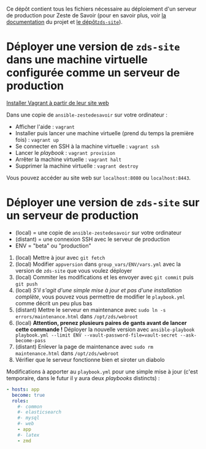 Ce dépôt contient tous les fichiers nécessaire au déploiement d'un serveur de production pour Zeste de Savoir (pour en savoir plus, voir [la documentation](https://docs.zestedesavoir.com) du projet et [le dépôt`zds-site`](https://github.com/zestedesavoir/zds-site)).

# Déployer une version de `zds-site` dans une machine virtuelle configurée comme un serveur de production

[Installer Vagrant à partir de leur site web](https://www.vagrantup.com/downloads.html)

Dans une copie de `ansible-zestedesavoir` sur votre ordinateur :

- Afficher l'aide : `vagrant`
- Installer puis lancer une machine virtuelle (prend du temps la première fois) : `vagrant up`
- Se connecter en SSH à la machine virtuelle : `vagrant ssh`
- Lancer le *playbook* : `vagrant provision`
- Arrêter la machine virtuelle : `vagrant halt`
- Supprimer la machine virtuelle : `vagrant destroy`

Vous pouvez accéder au site web sur `localhost:8080` ou `localhost:8443`.

# Déployer une version de `zds-site` sur un serveur de production

- (local) = une copie de `ansible-zestedesavoir` sur votre ordinateur
- (distant) = une connexion SSH avec le serveur de production
- ENV = "beta" ou "production"

1. (local) Mettre à jour avec `git fetch`
2. (local) Modifier `appversion` dans `group_vars/ENV/vars.yml` avec la version de `zds-site` que vous voulez déployer
3. (local) Commiter les modifications et les envoyer avec `git commit` puis `git push`
4. (local) *S'il s'agit d'une simple mise à jour et pas d'une installation complète*, vous pouvez vous permettre de modifier le `playbook.yml` comme décrit un peu plus bas
5. (distant) Mettre le serveur en maintenance avec `sudo ln -s errors/maintenance.html` dans `/opt/zds/webroot`
6. (local) **Attention, prenez plusieurs paires de gants avant de lancer cette commande !** Déployer la nouvelle version avec `ansible-playbook playbook.yml --limit ENV --vault-password-file=vault-secret --ask-become-pass`
7. (distant) Enlever la page de maintenance avec `sudo rm maintenance.html` dans `/opt/zds/webroot`
8. Vérifier que le serveur fonctionne bien et siroter un diabolo

Modifications à apporter au `playbook.yml` pour une simple mise à jour (c'est temporaire, dans le futur il y aura deux *playbooks* distincts) :

```yaml
- hosts: app
  become: true
  roles:
    #- common
    #- elasticsearch
    #- mysql
    #- web
    - app
    #- latex
    - zmd
```

